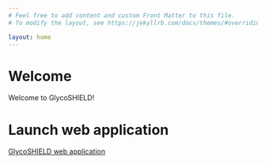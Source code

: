 ```yaml
---
# Feel free to add content and custom Front Matter to this file.
# To modify the layout, see https://jekyllrb.com/docs/themes/#overriding-theme-defaults

layout: home
---
```


# Welcome

Welcome to GlycoSHIELD!

# Launch web application

[GlycoSHIELD web application](https://notebooks.mpcdf.mpg.de/binder/v2/git/https%3A%2F%2Fgitlab.mpcdf.mpg.de%2FMPIBP-Hummer%2Fglycoshield-md.git/webapp_online?urlpath=streamlit)
